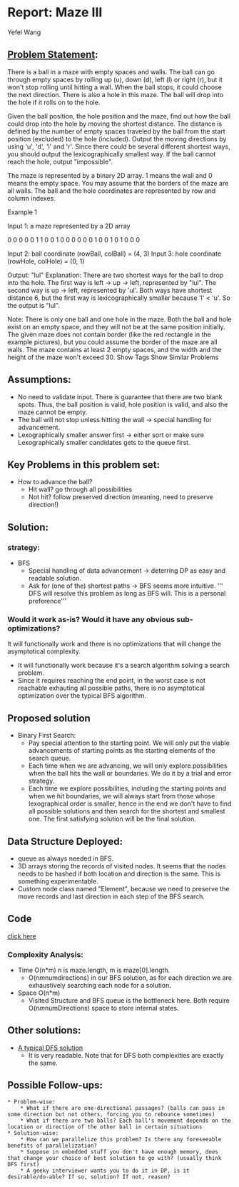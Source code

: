 # Report: Maze III

Yefei Wang

## [Problem Statement](https://leetcode.com/problems/the-maze-iii/#/description):
There is a ball in a maze with empty spaces and walls. The ball can go through empty spaces by rolling up (u), down (d), left (l) or right (r), but it won't stop rolling until hitting a wall. When the ball stops, it could choose the next direction. There is also a hole in this maze. The ball will drop into the hole if it rolls on to the hole.

Given the ball position, the hole position and the maze, find out how the ball could drop into the hole by moving the shortest distance. The distance is defined by the number of empty spaces traveled by the ball from the start position (excluded) to the hole (included). Output the moving directions by using 'u', 'd', 'l' and 'r'. Since there could be several different shortest ways, you should output the lexicographically smallest way. If the ball cannot reach the hole, output "impossible".

The maze is represented by a binary 2D array. 1 means the wall and 0 means the empty space. You may assume that the borders of the maze are all walls. The ball and the hole coordinates are represented by row and column indexes.

Example 1

Input 1: a maze represented by a 2D array

0 0 0 0 0
1 1 0 0 1
0 0 0 0 0
0 1 0 0 1
0 1 0 0 0

Input 2: ball coordinate (rowBall, colBall) = (4, 3)
Input 3: hole coordinate (rowHole, colHole) = (0, 1)

Output: "lul"
Explanation: There are two shortest ways for the ball to drop into the hole.
The first way is left -> up -> left, represented by "lul".
The second way is up -> left, represented by 'ul'.
Both ways have shortest distance 6, but the first way is lexicographically smaller because 'l' < 'u'. So the output is "lul".

Note:
There is only one ball and one hole in the maze.
Both the ball and hole exist on an empty space, and they will not be at the same position initially.
The given maze does not contain border (like the red rectangle in the example pictures), but you could assume the border of the maze are all walls.
The maze contains at least 2 empty spaces, and the width and the height of the maze won't exceed 30.
Show Tags
Show Similar Problems

## Assumptions:
* No need to validate input. There is guarantee that there are two blank spots. Thus, the ball position is valid, hole position is valid, and also the maze cannot be empty.
* The ball will not stop unless hitting the wall -> special handling for advancement.
* Lexographically smaller answer first -> either sort or make sure Lexographically smaller candidates gets to the queue first.

## Key Problems in this problem set:
* How to advance the ball?
	* Hit wall? go through all possibilities
	* Not hit? follow preserved direction (meaning, need to preserve direction!)

## Solution:

### strategy:
* BFS
	* Special handling of data advancement -> deterring DP as easy and readable solution.
	* Ask for (one of the) shortest paths -> BFS seems more intuitive.
	''' DFS will resolve this problem as long as BFS will. This is a personal preference'''

### Would it work as-is? Would it have any obvious sub-optimizations?
It will functionally work and there is no optimizations that will change the asymptotical complexity.
* It will functionally work because it's a search algorithm solving a search problem.
* Since it requires reaching the end point, in the worst case is not reachable exhauting all possible paths, there is no asymptotical optimization over the typical BFS algorithm.

## Proposed solution
* Binary First Search:
 	* Pay special attention to the starting point. We will only put the viable advancements of starting points as the starting elements of the search queue.
 	* Each time when we are advancing, we will only explore possibilities when the ball hits the wall or boundaries. We do it by a trial and error strategy.
 	* Each time we explore possibilities, including the starting points and when we hit boundaries, we will always start from those whose lexographical order is smaller, hence in the end we don't have to find all possible solutions and then search for the shortest and smallest one. The first satisfying solution will be the final solution.

## Data Structure Deployed:
* queue as always needed in BFS.
* 3D arrays storing the records of visited nodes. It seems that the nodes needs to be hashed if both location and direction is the same. This is something experimentable.
* Custom node class named "Element", because we need to preserve the move records and last direction in each step of the BFS search.


## Code

[click here](https://github.com/yefeiw/coding_exercise/blob/master/week8/src/MazeIII.java)


### Complexity Analysis:

* Time O(n*m) n is maze.length, m is maze[0].length.
 	* O(n*m*numdirections) in our BFS solution, as for each direction we are exhaustively searching each node for a solution.
* Space O(n*m)
 	* Visited Structure and BFS queue is the bottleneck here. Both require O(n*m*numDirections) space to store internal states.

## Other solutions:

* [A typical DFS solution](https://discuss.leetcode.com/topic/77074/clear-java-accepted-dfs-solution-with-explanation)
	* It is very readable. Note that for DFS both complexities are exactly the same.
## Possible Follow-ups:
	* Problem-wise:
		* What if there are one-directional passages? (balls can pass in some direction but not others, forcing you to rebounce sometimes)
		* What if there are two balls? Each ball's movement depends on the location or direction of the other ball in certain situations
	* Solution-wise:
		* How can we parallelize this problem? Is there any foreseeable benefits of parallelization?
		* Suppose in embedded stuff you don't have enough memory, does that change your choice of best solution to go with? (usually think DFS first)
		* A geeky interviewer wants you to do it in DP, is it desirable/do-able? If so, solution? If not, reason?



